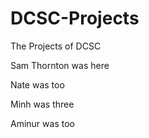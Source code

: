 # DCSC-Projects
The Projects of DCSC

Sam Thornton was here

Nate was too

Minh was three

Aminur was too
